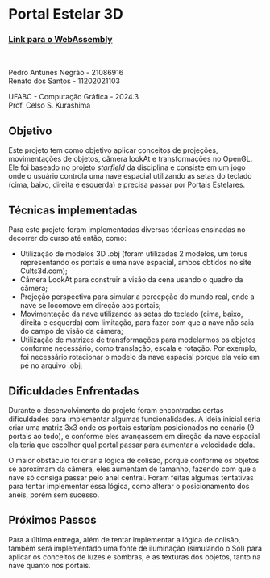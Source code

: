 # Portal Estelar 3D

### [Link para o WebAssembly](helloworld.html)

<br>

Pedro Antunes Negrão - 21086916<br>
Renato dos Santos - 11202021103

UFABC - Computação Gráfica - 2024.3<br>
Prof. Celso S. Kurashima

## Objetivo

Este projeto tem como objetivo aplicar conceitos de projeções, movimentações de objetos, câmera lookAt e transformações no OpenGL. Ele foi baseado no projeto _starfield_ da disciplina e consiste em um jogo onde o usuário controla uma nave espacial utilizando as setas do teclado (cima, baixo, direita e esquerda) e precisa passar por Portais Estelares.

## Técnicas implementadas

Para este projeto foram implementadas diversas técnicas ensinadas no decorrer do curso até então, como:

- Utilização de modelos 3D .obj (foram utilizadas 2 modelos, um torus representando os portais e uma nave espacial, ambos obtidos no site Cults3d.com);
- Câmera LookAt para construir a visão da cena usando o quadro da câmera;
- Projeção perspectiva para simular a percepção do mundo real, onde a nave se locomove em direção aos portais;
- Movimentação da nave utilizando as setas do teclado (cima, baixo, direita e esquerda) com limitação, para fazer com que a nave não saia do campo de visão da câmera;
- Utilização de matrizes de transformações para modelarmos os objetos conforme necessário, como translação, escala e rotação. Por exemplo, foi necessário rotacionar o modelo da nave espacial porque ela veio em pé no arquivo .obj;

## Dificuldades Enfrentadas

Durante o desenvolvimento do projeto foram encontradas certas dificuldades para implementar algumas funcionalidades. A ideia inicial seria criar uma matriz 3x3 onde os portais estariam posicionados no cenário (9 portais ao todo), e conforme eles avançassem em direção da nave espacial ela teria que escolher qual portal passar para aumentar a velocidade dela. 

O maior obstáculo foi criar a lógica de colisão, porque conforme os objetos se aproximam da câmera, eles aumentam de tamanho, fazendo com que a nave só consiga passar pelo anel central. Foram feitas algumas tentativas para tentar implementar essa lógica, como alterar o posicionamento dos anéis, porém sem sucesso.

## Próximos Passos

Para a última entrega, além de tentar implementar a lógica de colisão, também será implementado uma fonte de iluminação (simulando o Sol) para aplicar os conceitos de luzes e sombras, e as texturas dos objetos, tanto na nave quanto nos portais.